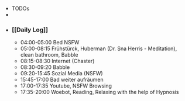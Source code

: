 - TODOs
-
- ### [[Daily Log]]
	- 04:00-05:00 Bed NSFW
	- 05:00-08:15 Frühstürck, Huberman (Dr. Sna Herris - Meditation), clean bathroom, Babble
	- 08:15-08:30 Internet (Chaster)
	- 08:30-09:20 Babble
	- 09:20-15:45 Sozial Media (NSFW)
	- 15:45-17:00 Bad weiter aufräumen
	- 17:00-17:35 Youtube, NSFW Browsing
	- 17:35-20:00 Woebot, Reading, Relaxing with the help of Hypnosis